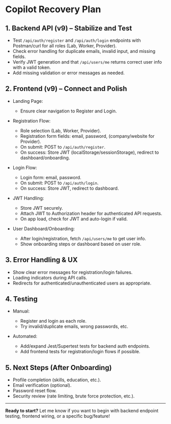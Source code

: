# Copilot Recovery Plan

## 1. Backend API (v9) – Stabilize and Test

- Test `/api/auth/register` and `/api/auth/login` endpoints with Postman/curl for all roles (Lab, Worker, Provider).
- Check error handling for duplicate emails, invalid input, and missing fields.
- Verify JWT generation and that `/api/users/me` returns correct user info with a valid token.
- Add missing validation or error messages as needed.

## 2. Frontend (v9) – Connect and Polish

- Landing Page:
  - Ensure clear navigation to Register and Login.

- Registration Flow:
  - Role selection (Lab, Worker, Provider).
  - Registration form fields: email, password, (company/website for Provider).
  - On submit: POST to `/api/auth/register`.
  - On success: Store JWT (localStorage/sessionStorage), redirect to dashboard/onboarding.

- Login Flow:
  - Login form: email, password.
  - On submit: POST to `/api/auth/login`.
  - On success: Store JWT, redirect to dashboard.

- JWT Handling:
  - Store JWT securely.
  - Attach JWT to Authorization header for authenticated API requests.
  - On app load, check for JWT and auto-login if valid.

- User Dashboard/Onboarding:
  - After login/registration, fetch `/api/users/me` to get user info.
  - Show onboarding steps or dashboard based on user role.

## 3. Error Handling & UX

- Show clear error messages for registration/login failures.
- Loading indicators during API calls.
- Redirects for authenticated/unauthenticated users as appropriate.

## 4. Testing

- Manual:
  - Register and login as each role.
  - Try invalid/duplicate emails, wrong passwords, etc.

- Automated:
  - Add/expand Jest/Supertest tests for backend auth endpoints.
  - Add frontend tests for registration/login flows if possible.

## 5. Next Steps (After Onboarding)

- Profile completion (skills, education, etc.).
- Email verification (optional).
- Password reset flow.
- Security review (rate limiting, brute force protection, etc.).

---

**Ready to start?**
Let me know if you want to begin with backend endpoint testing, frontend wiring, or a specific bug/feature!
